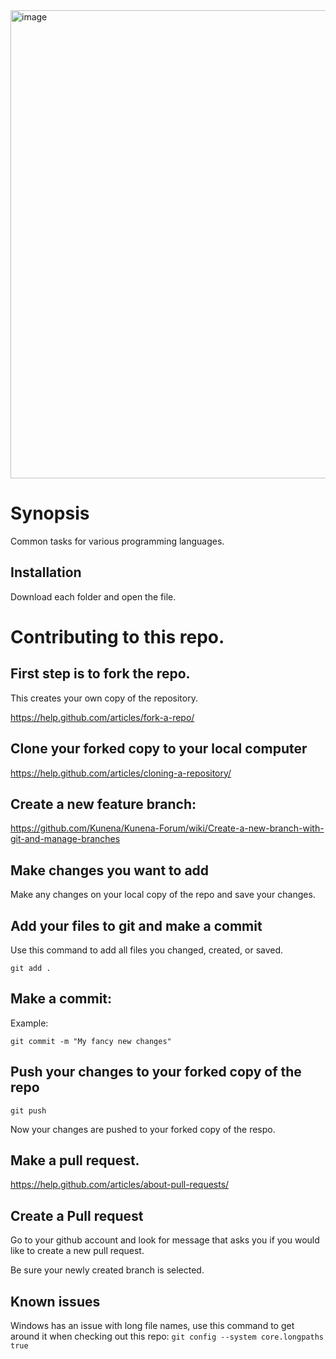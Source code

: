 <img width="1332" height="749" alt="image" src="https://github.com/user-attachments/assets/34cda16b-614b-4949-a3c4-bbc58778323c" />

# Synopsis

Common tasks for various programming languages.

## Installation

Download each folder and open the file.

# Contributing to this repo.

## First step is to fork the repo.

This creates your own copy of the repository.

https://help.github.com/articles/fork-a-repo/

## Clone your forked copy to your local computer

https://help.github.com/articles/cloning-a-repository/

## Create a new feature branch:

https://github.com/Kunena/Kunena-Forum/wiki/Create-a-new-branch-with-git-and-manage-branches

## Make changes you want to add

Make any changes on your local copy of the repo and save your changes.

## Add your files to git and make a commit

Use this command to add all files you changed, created, or saved.

```
git add .
```

## Make a commit:

Example:

```
git commit -m "My fancy new changes"
```

## Push your changes to your forked copy of the repo

```
git push
```

Now your changes are pushed to your forked copy of the respo.

## Make a pull request.

https://help.github.com/articles/about-pull-requests/

## Create a Pull request

Go to your github account and look for message that asks you if you would like to create a new pull request.

Be sure your newly created branch is selected.

## Known issues

Windows has an issue with long file names, use this command to get around it when checking out this repo:
`git config --system core.longpaths true`
